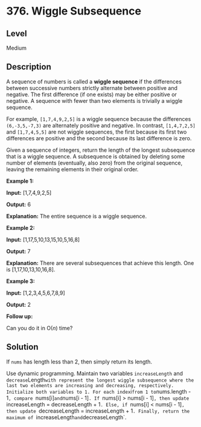 # 376. Wiggle Subsequence
## Level
Medium

## Description
A sequence of numbers is called a **wiggle sequence** if the differences between successive numbers strictly alternate between positive and negative. The first difference (if one exists) may be either positive or negative. A sequence with fewer than two elements is trivially a wiggle sequence.

For example, `[1,7,4,9,2,5]` is a wiggle sequence because the differences `(6,-3,5,-7,3)` are alternately positive and negative. In contrast, `[1,4,7,2,5]` and `[1,7,4,5,5]` are not wiggle sequences, the first because its first two differences are positive and the second because its last difference is zero.

Given a sequence of integers, return the length of the longest subsequence that is a wiggle sequence. A subsequence is obtained by deleting some number of elements (eventually, also zero) from the original sequence, leaving the remaining elements in their original order.

**Example 1:**

**Input:** [1,7,4,9,2,5]

**Output:** 6

**Explanation:** The entire sequence is a wiggle sequence.

**Example 2:**

**Input:** [1,17,5,10,13,15,10,5,16,8]

**Output:** 7

**Explanation:** There are several subsequences that achieve this length. One is [1,17,10,13,10,16,8].

**Example 3:**

**Input:** [1,2,3,4,5,6,7,8,9]

**Output:** 2

**Follow up:**

Can you do it in O(*n*) time?

## Solution
If `nums` has length less than 2, then simply return its length.

Use dynamic programming. Maintain two variables `increaseLength` and `decrease`Length` with represent the longest wiggle subsequence where the last two elements are increasing and decreasing, respectively. Initialize both variables to 1. For each index `i` from 1 to `nums.length - 1`, compare `nums[i]` and `nums[i - 1]`. If `nums[i] > nums[i - 1]`, then update `increaseLength = decreaseLength + 1`. Else, if `nums[i] < nums[i - 1]`, then update `decreaseLength = increaseLength + 1`. Finally, return the maximum of `increaseLength` and `decreaseLength`.
